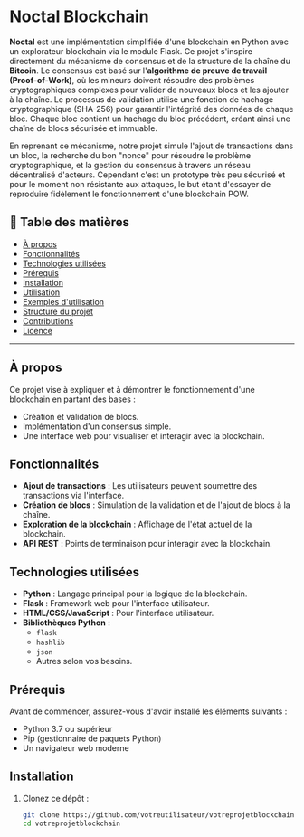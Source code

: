 # Noctal Blockchain
 
 **Noctal** est une implémentation simplifiée d'une blockchain en Python avec un explorateur blockchain via le module Flask.
 Ce projet s'inspire directement du mécanisme de consensus et de la structure de la chaîne du **Bitcoin**. Le consensus est basé sur l'**algorithme de preuve de travail (Proof-of-Work)**, 
 où les mineurs doivent résoudre des problèmes cryptographiques complexes pour valider de nouveaux blocs et les ajouter à la chaîne. Le processus de validation utilise une fonction de 
 hachage cryptographique (SHA-256) pour garantir l'intégrité des données de chaque bloc. Chaque bloc contient un hachage du bloc précédent, créant ainsi une chaîne de blocs sécurisée et 
 immuable. 

 En reprenant ce mécanisme, notre projet simule l'ajout de transactions dans un bloc, la recherche du bon "nonce" pour résoudre le problème cryptographique, et la gestion du consensus à 
 travers un réseau décentralisé d'acteurs. Cependant c'est un prototype très peu sécurisé et pour le moment non résistante aux attaques, le but étant d'essayer de reproduire fidèlement le 
 fonctionnement d'une blockchain POW.


## 📝 Table des matières

- [À propos](#À-propos)
- [Fonctionnalités](#fonctionnalités)
- [Technologies utilisées](#technologies-utilisées)
- [Prérequis](#prérequis)
- [Installation](#installation)
- [Utilisation](#utilisation)
- [Exemples d'utilisation](#exemples-dutilisation)
- [Structure du projet](#structure-du-projet)
- [Contributions](#contributions)
- [Licence](#licence)

---

## À propos

Ce projet vise à expliquer et à démontrer le fonctionnement d'une blockchain en partant des bases : 
- Création et validation de blocs.
- Implémentation d'un consensus simple.
- Une interface web pour visualiser et interagir avec la blockchain.

## Fonctionnalités

- **Ajout de transactions** : Les utilisateurs peuvent soumettre des transactions via l'interface.
- **Création de blocs** : Simulation de la validation et de l'ajout de blocs à la chaîne.
- **Exploration de la blockchain** : Affichage de l'état actuel de la blockchain.
- **API REST** : Points de terminaison pour interagir avec la blockchain.

## Technologies utilisées

- **Python** : Langage principal pour la logique de la blockchain.
- **Flask** : Framework web pour l'interface utilisateur.
- **HTML/CSS/JavaScript** : Pour l'interface utilisateur.
- **Bibliothèques Python** : 
  - `flask`
  - `hashlib`
  - `json`
  - Autres selon vos besoins.

## Prérequis

Avant de commencer, assurez-vous d'avoir installé les éléments suivants :

- Python 3.7 ou supérieur
- Pip (gestionnaire de paquets Python)
- Un navigateur web moderne

## Installation

1. Clonez ce dépôt :
   ```bash
   git clone https://github.com/votreutilisateur/votreprojetblockchain.git
   cd votreprojetblockchain
